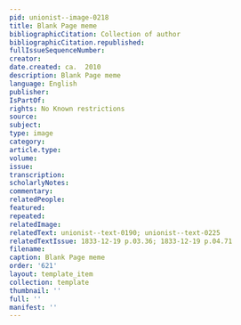 ```yaml
---
pid: unionist--image-0218
title: Blank Page meme
bibliographicCitation: Collection of author
bibliographicCitation.republished: 
fullIssueSequenceNumber: 
creator: 
date.created: ca.  2010
description: Blank Page meme
language: English
publisher: 
IsPartOf: 
rights: No Known restrictions
source: 
subject: 
type: image
category: 
article.type: 
volume: 
issue: 
transcription: 
scholarlyNotes: 
commentary: 
relatedPeople: 
featured: 
repeated: 
relatedImage: 
relatedText: unionist--text-0190; unionist--text-0225
relatedTextIssue: 1833-12-19 p.03.36; 1833-12-19 p.04.71
filename: 
caption: Blank Page meme
order: '621'
layout: template_item
collection: template
thumbnail: ''
full: ''
manifest: ''
---
```

